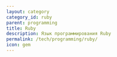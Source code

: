 ```yaml
---
layout: category
category_id: ruby
parent: programming
title: Ruby
description: Язык программирования Ruby
permalink: /tech/programming/ruby/
icon: gem
---
```

